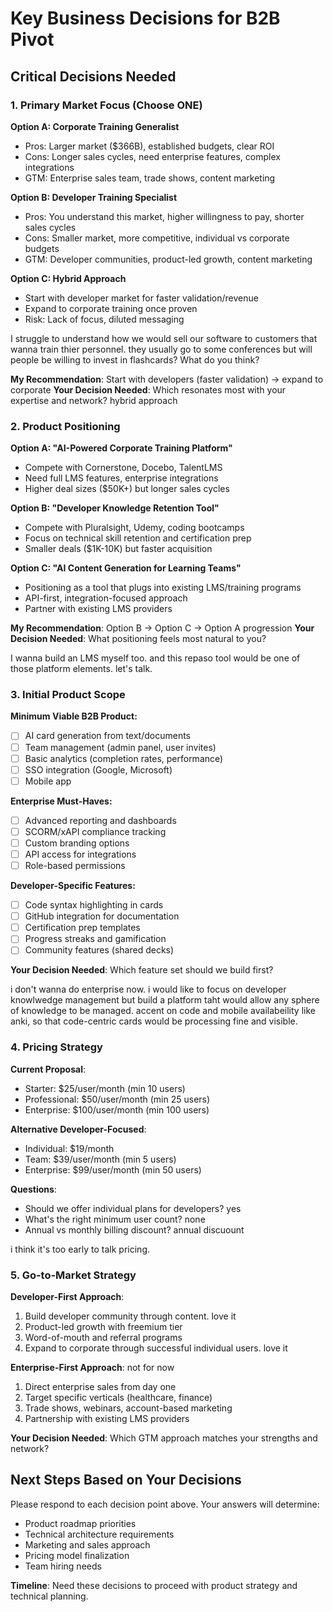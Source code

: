 # Key Business Decisions for B2B Pivot

## Critical Decisions Needed

### 1. Primary Market Focus (Choose ONE)

**Option A: Corporate Training Generalist**
- Pros: Larger market ($366B), established budgets, clear ROI
- Cons: Longer sales cycles, need enterprise features, complex integrations
- GTM: Enterprise sales team, trade shows, content marketing

**Option B: Developer Training Specialist** 
- Pros: You understand this market, higher willingness to pay, shorter sales cycles
- Cons: Smaller market, more competitive, individual vs corporate budgets
- GTM: Developer communities, product-led growth, content marketing

**Option C: Hybrid Approach**
- Start with developer market for faster validation/revenue
- Expand to corporate training once proven
- Risk: Lack of focus, diluted messaging

I struggle to understand how we would sell our software to customers that wanna train thier personnel. they usually go to some conferences but will people be willing to invest in flashcards?
What do you think?

**My Recommendation**: Start with developers (faster validation) → expand to corporate
**Your Decision Needed**: Which resonates most with your expertise and network? hybrid approach

### 2. Product Positioning

**Option A: "AI-Powered Corporate Training Platform"**
- Compete with Cornerstone, Docebo, TalentLMS
- Need full LMS features, enterprise integrations
- Higher deal sizes ($50K+) but longer sales cycles

**Option B: "Developer Knowledge Retention Tool"**  
- Compete with Pluralsight, Udemy, coding bootcamps
- Focus on technical skill retention and certification prep
- Smaller deals ($1K-10K) but faster acquisition

**Option C: "AI Content Generation for Learning Teams"**
- Positioning as a tool that plugs into existing LMS/training programs
- API-first, integration-focused approach
- Partner with existing LMS providers

**My Recommendation**: Option B → Option C → Option A progression
**Your Decision Needed**: What positioning feels most natural to you?

I wanna build an LMS myself too. and this repaso tool would be one of those platform elements. let's talk.

### 3. Initial Product Scope

**Minimum Viable B2B Product:**
- [ ] AI card generation from text/documents
- [ ] Team management (admin panel, user invites)
- [ ] Basic analytics (completion rates, performance)
- [ ] SSO integration (Google, Microsoft)
- [ ] Mobile app

**Enterprise Must-Haves:**
- [ ] Advanced reporting and dashboards  
- [ ] SCORM/xAPI compliance tracking
- [ ] Custom branding options
- [ ] API access for integrations
- [ ] Role-based permissions

**Developer-Specific Features:**
- [ ] Code syntax highlighting in cards
- [ ] GitHub integration for documentation
- [ ] Certification prep templates
- [ ] Progress streaks and gamification
- [ ] Community features (shared decks)

**Your Decision Needed**: Which feature set should we build first?

i don't wanna do enterprise now. i would like to focus on developer knowlwedge management but build a platform taht would allow any sphere of knowledge to be managed. accent on code and mobile availabeility like anki, so that code-centric cards would be processing fine and visible. 

### 4. Pricing Strategy

**Current Proposal**:
- Starter: $25/user/month (min 10 users)
- Professional: $50/user/month (min 25 users)  
- Enterprise: $100/user/month (min 100 users)

**Alternative Developer-Focused**:
- Individual: $19/month  
- Team: $39/user/month (min 5 users)
- Enterprise: $99/user/month (min 50 users)

**Questions**:
- Should we offer individual plans for developers? yes
- What's the right minimum user count? none
- Annual vs monthly billing discount? annual discuount

i think it's too early to talk pricing.

### 5. Go-to-Market Strategy

**Developer-First Approach**:
1. Build developer community through content. love it
2. Product-led growth with freemium tier
3. Word-of-mouth and referral programs
4. Expand to corporate through successful individual users. love it

**Enterprise-First Approach**: not for now
1. Direct enterprise sales from day one
2. Target specific verticals (healthcare, finance)
3. Trade shows, webinars, account-based marketing
4. Partnership with existing LMS providers

**Your Decision Needed**: Which GTM approach matches your strengths and network?

## Next Steps Based on Your Decisions

Please respond to each decision point above. Your answers will determine:
- Product roadmap priorities
- Technical architecture requirements  
- Marketing and sales approach
- Pricing model finalization
- Team hiring needs

**Timeline**: Need these decisions to proceed with product strategy and technical planning.